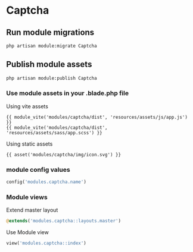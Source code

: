 # Captcha



## Run module migrations

```sh
php artisan module:migrate Captcha
```



## Publish module assets

```sh
php artisan module:publish Captcha
```




### Use module assets in your .blade.php file

Using vite assets
```blade
{{ module_vite('modules/captcha/dist', 'resources/assets/js/app.js') }}
{{ module_vite('modules/captcha/dist', 'resources/assets/sass/app.scss') }}
```


Using static assets
```blade
{{ asset('modules/captcha/img/icon.svg') }}
 ```

### module config values
```php
config('modules.captcha.name')
```



### Module views

Extend master layout

```php
@extends('modules.captcha::layouts.master')
```

Use Module view

```php
view('modules.captcha::index')
```
